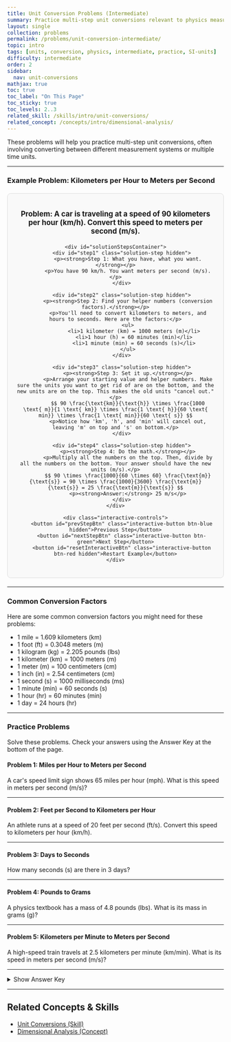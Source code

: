 ```yaml
---
title: Unit Conversion Problems (Intermediate)
summary: Practice multi-step unit conversions relevant to physics measurements.
layout: single
collection: problems
permalink: /problems/unit-conversion-intermediate/
topic: intro
tags: [units, conversion, physics, intermediate, practice, SI-units]
difficulty: intermediate
order: 2
sidebar:
  nav: unit-conversions
mathjax: true
toc: true
toc_label: "On This Page"
toc_sticky: true
toc_levels: 2..3
related_skill: /skills/intro/unit-conversions/
related_concept: /concepts/intro/dimensional-analysis/
---
```


<p class="lead">
These problems will help you practice multi-step unit conversions, often involving converting between different measurement systems or multiple time units.
</p>

---

### **Example Problem: Kilometers per Hour to Meters per Second**

<div class="interactive-example-wrapper">
    <div id="problemStatement" class="problem-statement">
        <p><strong>Problem:</strong> A car is traveling at a speed of 90 kilometers per hour (km/h). Convert this speed to meters per second (m/s).</p>
    </div>

    <div id="solutionStepsContainer">
        <div id="step1" class="solution-step hidden">
            <p><strong>Step 1: What you have, what you want.</strong></p>
            <p>You have 90 km/h. You want meters per second (m/s).</p>
        </div>

        <div id="step2" class="solution-step hidden">
            <p><strong>Step 2: Find your helper numbers (conversion factors).</strong></p>
            <p>You'll need to convert kilometers to meters, and hours to seconds. Here are the factors:</p>
            <ul>
                <li>1 kilometer (km) = 1000 meters (m)</li>
                <li>1 hour (h) = 60 minutes (min)</li>
                <li>1 minute (min) = 60 seconds (s)</li>
            </ul>
        </div>

        <div id="step3" class="solution-step hidden">
            <p><strong>Step 3: Set it up.</strong></p>
            <p>Arrange your starting value and helper numbers. Make sure the units you want to get rid of are on the bottom, and the new units are on the top. This makes the old units "cancel out."</p>
            $$ 90 \frac{\text{km}}{\text{h}} \times \frac{1000 \text{ m}}{1 \text{ km}} \times \frac{1 \text{ h}}{60 \text{ min}} \times \frac{1 \text{ min}}{60 \text{ s}} $$
            <p>Notice how 'km', 'h', and 'min' will cancel out, leaving 'm' on top and 's' on bottom.</p>
        </div>

        <div id="step4" class="solution-step hidden">
            <p><strong>Step 4: Do the math.</strong></p>
            <p>Multiply all the numbers on the top. Then, divide by all the numbers on the bottom. Your answer should have the new units (m/s).</p>
            $$ 90 \times \frac{1000}{60 \times 60} \frac{\text{m}}{\text{s}} = 90 \times \frac{1000}{3600} \frac{\text{m}}{\text{s}} = 25 \frac{\text{m}}{\text{s}} $$
            <p><strong>Answer:</strong> 25 m/s</p>
        </div>
    </div>

    <div class="interactive-controls">
        <button id="prevStepBtn" class="interactive-button btn-blue hidden">Previous Step</button>
        <button id="nextStepBtn" class="interactive-button btn-green">Next Step</button>
        <button id="resetInteractiveBtn" class="interactive-button btn-red hidden">Restart Example</button>
    </div>
</div>

<style>
/* --- Interactive Example CSS (Intermediate) --- */
.interactive-example-wrapper {
    background-color: #f9f9f9;
    border: 1px solid #ddd;
    border-radius: 8px;
    padding: 20px;
    margin: 20px 0;
    text-align: center;
}

.problem-statement {
    font-size: 1.2em;
    font-weight: bold;
    margin-bottom: 20px;
}

#solutionStepsContainer {
    min-height: 350px; /* Adjusted for consistent height across all steps, including MathJax and lists */
    display: flex;
    justify-content: center;
    align-items: flex-start;
    flex-direction: column; /* Stack steps vertically */
}

.solution-step {
    background-color: #e9ecef;
    border-left: 5px solid #007bff;
    padding: 15px;
    margin-bottom: 15px;
    text-align: left;
    border-radius: 4px;
    width: 100%; /* Take full width of container */
    box-sizing: border-box; /* Include padding/border in width */
    opacity: 1; /* Default visible */
    transition: opacity 0.5s ease;
}

.solution-step.hidden {
    opacity: 0;
    height: 0;
    overflow: hidden;
    padding: 0 15px; /* Collapse padding when hidden */
    margin-bottom: 0; /* Collapse margin when hidden */
}

.solution-step p {
    margin-bottom: 0.5em;
}

.solution-step p:last-child {
    margin-bottom: 0;
}

.solution-step ul {
    margin-top: 0.5em;
    margin-bottom: 0.5em;
    padding-left: 20px;
}

.interactive-controls {
    margin-top: 20px;
    display: flex;
    justify-content: center;
    gap: 10px; /* Space between buttons */
}

.interactive-button {
    padding: 10px 20px;
    border: none;
    border-radius: 5px;
    cursor: pointer;
    font-size: 1em;
    font-weight: bold;
    margin: 0; /* Removed margin to use gap */
    transition: background-color 0.2s ease, box-shadow 0.2s ease, opacity 0.3s ease;
}

.interactive-button.btn-green {
    background-color: #28a745;
    color: white;
}

.interactive-button.btn-green:hover {
    background-color: #218838;
}

.interactive-button.btn-red {
    background-color: #dc3545;
    color: white;
}

.interactive-button.btn-red:hover {
    background-color: #c82333;
}

.interactive-button.btn-blue { /* New style for Previous button */
    background-color: #007bff;
    color: white;
}

.interactive-button.btn-blue:hover {
    background-color: #0056b3;
}

.interactive-button.hidden {
    opacity: 0;
    pointer-events: none; /* Disable clicks when hidden */
    width: 0; /* Collapse width to prevent taking up space */
    padding: 0; /* Collapse padding */
    margin: 0; /* Collapse margin */
}
</style>

<script src="/assets/js/intro/unit-conversion-intermediate-animator.js"></script>

---

### **Common Conversion Factors**

Here are some common conversion factors you might need for these problems:
* 1 mile = 1.609 kilometers (km)
* 1 foot (ft) = 0.3048 meters (m)
* 1 kilogram (kg) = 2.205 pounds (lbs)
* 1 kilometer (km) = 1000 meters (m)
* 1 meter (m) = 100 centimeters (cm)
* 1 inch (in) = 2.54 centimeters (cm)
* 1 second (s) = 1000 milliseconds (ms)
* 1 minute (min) = 60 seconds (s)
* 1 hour (hr) = 60 minutes (min)
* 1 day = 24 hours (hr)

---

### **Practice Problems**

Solve these problems. Check your answers using the Answer Key at the bottom of the page.

#### **Problem 1: Miles per Hour to Meters per Second**
A car's speed limit sign shows 65 miles per hour (mph). What is this speed in meters per second (m/s)?

---

#### **Problem 2: Feet per Second to Kilometers per Hour**
An athlete runs at a speed of 20 feet per second (ft/s). Convert this speed to kilometers per hour (km/h).

---

#### **Problem 3: Days to Seconds**
How many seconds (s) are there in 3 days?

---

#### **Problem 4: Pounds to Grams**
A physics textbook has a mass of 4.8 pounds (lbs). What is its mass in grams (g)?

---

#### **Problem 5: Kilometers per Minute to Meters per Second**
A high-speed train travels at 2.5 kilometers per minute (km/min). What is its speed in meters per second (m/s)?

---

<details>
  <summary>Show Answer Key</summary>
  <p><strong>Problem 1:</strong> Approximately 29.06 m/s</p>
  <p><strong>Problem 2:</strong> Approximately 21.95 km/h</p>
  <p><strong>Problem 3:</strong> 259,200 s</p>
  <p><strong>Problem 4:</strong> Approximately 2176.8 g</p>
  <p><strong>Problem 5:</strong> Approximately 41.67 m/s</p>
</details>

---

## **Related Concepts & Skills**

* <a href="{{ '/skills/intro/unit-conversions/' | relative_url }}">Unit Conversions (Skill)</a>
* <a href="{{ '/concepts/intro/dimensional-analysis/' | relative_url }}">Dimensional Analysis (Concept)</a>